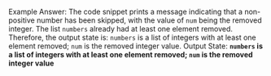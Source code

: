 Example Answer:
The code snippet prints a message indicating that a non-positive number has been skipped, with the value of `num` being the removed integer. The list `numbers` already had at least one element removed. Therefore, the output state is: `numbers` is a list of integers with at least one element removed; `num` is the removed integer value.
Output State: **`numbers` is a list of integers with at least one element removed; `num` is the removed integer value**